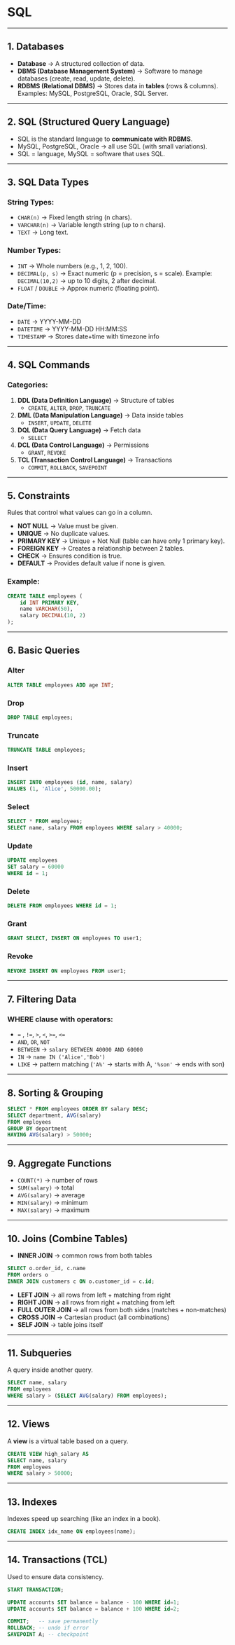 # SQL

---

## 1. Databases

- **Database** → A structured collection of data.
- **DBMS (Database Management System)** → Software to manage databases (create, read, update, delete).
- **RDBMS (Relational DBMS)** → Stores data in **tables** (rows & columns). Examples: MySQL, PostgreSQL, Oracle, SQL Server.

---

## 2. SQL (Structured Query Language)

- SQL is the standard language to **communicate with RDBMS**.
- MySQL, PostgreSQL, Oracle → all use SQL (with small variations).
- SQL = language, MySQL = software that uses SQL.

---

## 3. SQL Data Types

### String Types:

- `CHAR(n)` → Fixed length string (n chars).
- `VARCHAR(n)` → Variable length string (up to n chars).
- `TEXT` → Long text.

### Number Types:

- `INT` → Whole numbers (e.g., 1, 2, 100).
- `DECIMAL(p, s)` → Exact numeric (p = precision, s = scale). Example: `DECIMAL(10,2)` → up to 10 digits, 2 after decimal.
- `FLOAT` / `DOUBLE` → Approx numeric (floating point).

### Date/Time:

- `DATE` → YYYY-MM-DD
- `DATETIME` → YYYY-MM-DD HH:MM:SS
- `TIMESTAMP` → Stores date+time with timezone info

---

## 4. SQL Commands

### Categories:

1. **DDL (Data Definition Language)** → Structure of tables
    - `CREATE`, `ALTER`, `DROP`, `TRUNCATE`
2. **DML (Data Manipulation Language)** → Data inside tables
    - `INSERT`, `UPDATE`, `DELETE`
3. **DQL (Data Query Language)** → Fetch data
    - `SELECT`
4. **DCL (Data Control Language)** → Permissions
    - `GRANT`, `REVOKE`
5. **TCL (Transaction Control Language)** → Transactions
    - `COMMIT`, `ROLLBACK`, `SAVEPOINT`

---

## 5. Constraints

Rules that control what values can go in a column.

- **NOT NULL** → Value must be given.
- **UNIQUE** → No duplicate values.
- **PRIMARY KEY** → Unique + Not Null (table can have only 1 primary key).
- **FOREIGN KEY** → Creates a relationship between 2 tables.
- **CHECK** → Ensures condition is true.
- **DEFAULT** → Provides default value if none is given.

### Example:

```sql
CREATE TABLE employees (
    id INT PRIMARY KEY,
    name VARCHAR(50),
    salary DECIMAL(10, 2)
);
```

---

## 6. Basic Queries

### Alter

```sql
ALTER TABLE employees ADD age INT;
```

### Drop

```sql
DROP TABLE employees;
```

### Truncate

```sql
TRUNCATE TABLE employees;
```

### Insert

```sql
INSERT INTO employees (id, name, salary)
VALUES (1, 'Alice', 50000.00);
```

### Select

```sql
SELECT * FROM employees;
SELECT name, salary FROM employees WHERE salary > 40000;
```

### Update

```sql
UPDATE employees
SET salary = 60000
WHERE id = 1;
```

### Delete

```sql
DELETE FROM employees WHERE id = 1;
```

### Grant

```sql
GRANT SELECT, INSERT ON employees TO user1;
```

### Revoke

```sql
REVOKE INSERT ON employees FROM user1;
```

---

## 7. Filtering Data

### WHERE clause with operators:

- `=` , `!=`, `>`, `<`, `>=`, `<=`
- `AND`, `OR`, `NOT`
- `BETWEEN` → `salary BETWEEN 40000 AND 60000`
- `IN` → `name IN ('Alice','Bob')`
- `LIKE` → pattern matching (`'A%'` → starts with A, `'%son'` → ends with son)

---
## 8. Sorting & Grouping

```sql
SELECT * FROM employees ORDER BY salary DESC;
SELECT department, AVG(salary)
FROM employees
GROUP BY department
HAVING AVG(salary) > 50000;

```

---

## 9. Aggregate Functions

- `COUNT(*)` → number of rows
- `SUM(salary)` → total
- `AVG(salary)` → average
- `MIN(salary)` → minimum
- `MAX(salary)` → maximum

---

## 10. Joins (Combine Tables)

- **INNER JOIN** → common rows from both tables

```sql
SELECT o.order_id, c.name
FROM orders o
INNER JOIN customers c ON o.customer_id = c.id;

```

- **LEFT JOIN** → all rows from left + matching from right
- **RIGHT JOIN** → all rows from right + matching from left
- **FULL OUTER JOIN** → all rows from both sides (matches + non-matches)
- **CROSS JOIN** → Cartesian product (all combinations)
- **SELF JOIN** → table joins itself

---

## 11. Subqueries

A query inside another query.

```sql
SELECT name, salary
FROM employees
WHERE salary > (SELECT AVG(salary) FROM employees);

```

---

## 12. Views

A **view** is a virtual table based on a query.

```sql
CREATE VIEW high_salary AS
SELECT name, salary
FROM employees
WHERE salary > 50000;

```

---

## 13. Indexes

Indexes speed up searching (like an index in a book).

```sql
CREATE INDEX idx_name ON employees(name);

```

---

## 14. Transactions (TCL)

Used to ensure data consistency.

```sql
START TRANSACTION;

UPDATE accounts SET balance = balance - 100 WHERE id=1;
UPDATE accounts SET balance = balance + 100 WHERE id=2;

COMMIT;   -- save permanently
ROLLBACK; -- undo if error
SAVEPOINT A; -- checkpoint

```
